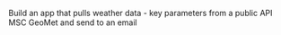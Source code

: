 Build an app that pulls weather data - key parameters from a public API MSC GeoMet and send to an email